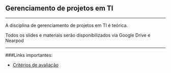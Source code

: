 ## Gerenciamento de projetos em TI
----


A disciplina de gerenciamento de projetos em TI é teórica.

Todos os slides e materiais serão disponibilizados via Google Drive e Nearpod

----

###Links importantes:

 - [Critérios de avaliação](https://docs.google.com/document/d/1AdKMILmnX4WSP8zUVZGhUCMWDGhNpMxMFV-nWHQZckM/edit?usp=sharing)
